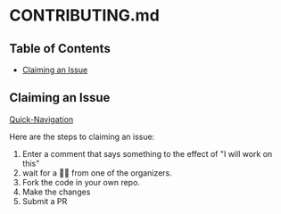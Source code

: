 # CONTRIBUTING.md

## Table of Contents
- [Claiming an Issue](#Claiming-an-Issue)

## Claiming an Issue
[Quick-Navigation](#Quick-Navigation)

Here are the steps to claiming an issue:

1. Enter a comment that says something to the effect of "I will work on this" 
2. wait for a 👍🏾 from one of the organizers.
3. Fork the code in your own repo.
4. Make the changes
5. Submit a PR
